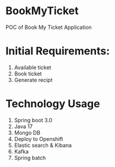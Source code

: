 # BookMyTicket
POC of Book My Ticket Application

# Initial Requirements:

1. Available ticket
2. Book ticket
3. Generate recipt


# Technology Usage

1. Spring boot 3.0
2. Java 17
3. Mongo DB
4. Deploy to Openshift 
5. Elastic search & Kibana
6. Kafka
7. Spring batch